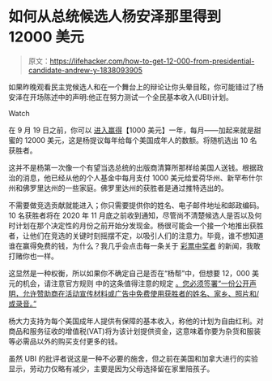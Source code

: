 # 如何从总统候选人杨安泽那里得到 12000 美元

> 原文：<https://lifehacker.com/how-to-get-12-000-from-presidential-candidate-andrew-y-1838093905>

如果昨晚观看民主党候选人和在一个舞台上的辩论让你头晕目眩，你可能错过了杨安泽在开场陈述中的声明:他正在努力测试一个全民基本收入(UBI)计划。

Watch

在 9 月 19 日之前，你可以 [进入赢得](https://www.yang2020.com/)【1000 美元】一年，每月——加起来就是甜蜜的 12000 美元，这是杨提议每年给每个美国成年人的数额。将随机选出 10 名获胜者。

这并不是杨第一次像一个有望当选总统的出版商清算所那样给美国人送钱。根据政治的消息，他已经从他的个人基金中每月支付 1000 美元给爱荷华州、新罕布什尔州和佛罗里达州的一些家庭。佛罗里达州的获胜者是通过推特选出的。

不需要做竞选贡献就能进入；你只需要提供你的姓名、电子邮件地址和邮政编码。10 名获胜者将在 2020 年 11 月底之前收到通知，尽管尚不清楚候选人是否以及何时计划在那个决定性的月份之前开始分发现金。杨很可能会一个接一个地推出获胜者，让他们在竞选的关键时刻摇摆不定，以吸引人们的注意力。毕竟，谁不想知道谁在赢得免费的钱，为什么？我几乎会点击每一条关于 [彩票中奖者](https://lifehacker.com/how-to-stay-anonymous-when-you-win-the-lottery-1822868057) 的新闻，我敢打赌你也一样。

这显然是一种权衡，所以如果你不确定自己是否在“杨帮”中，但想要 12，000 美元的机会，请注意官方规则 中的这条值得注意的规定 [。您必须签署“一份公开声明，允许赞助商在活动宣传材料或广告中免费使用获胜者的姓名、家乡、照片和/或录音。”](https://www.yang2020.com/fd-give-rules/)

杨大力支持为每个美国成年人提供有保障的基本收入，称他的计划为自由红利。对商品和服务征收的增值税(VAT)将为该计划提供资金，这意味着你要为杂货和服装等必需品以外的购买支付更多的钱。

虽然 UBI 的批评者说这是一种不必要的施舍，但之前在美国和加拿大进行的实验显示，劳动力仅略有减少，主要是因为父母选择留在家里陪孩子。